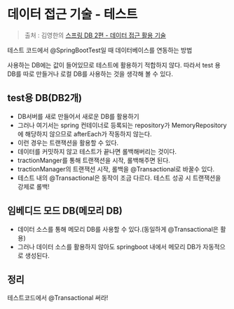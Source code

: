 데이터 접근 기술 - 테스트
==
> 출처 : 김영한의 [스프링 DB 2편 - 데이터 접근 활용 기술](https://www.inflearn.com/course/%EC%8A%A4%ED%94%84%EB%A7%81-db-2/dashboard)

테스트 코드에서 @SpringBootTest일 때 데이터베이스를 연동하는 방법

사용하는 DB에는 값이 들어있므로 테스트에 활용하기 적합하지 않다. 따라서 test 용 DB를 따로 만들거나 로컬 DB를 사용하는 것을 생각해 볼 수 있다.

test용 DB(DB2개)
--
- DB서버를 새로 만들어서 새로운 DB를 활용하기
- 그러나 여기서는 spring 컨테이너로 등록되는 repository가 MemoryRepository에 해당하지 않으므로 afterEach가 작동하지 않는다.
- 이런 경우는 트랜잭션을 활용할 수 있다.
- 데이터를 커밋하지 않고 테스트가 끝나면 롤백해버리는 것이다.
- tractionManger를 통해 트랜잭션을 시작, 롤백해주면 된다.
- tractionManager의 트랜잭션 시작, 롤백을 @Transactional로 바꿀수 있다.
- 테스트 내의 @Transactional은 동작이 조금 다르다. 테스트 성공 시 트랜잭션을 강제로 롤백!

임베디드 모드 DB(메모리 DB)
--
- 데이터 소스를 통해 메모리 DB를 사용할 수 있다.(동일하게 @Transactional은 활용)
- 그러나 데이터 소스를 활용하지 않아도 springboot 내에서 메모리 DB가 자동적으로 생성된다.

정리
--
테스트코드에서 @Transactional 써라!


